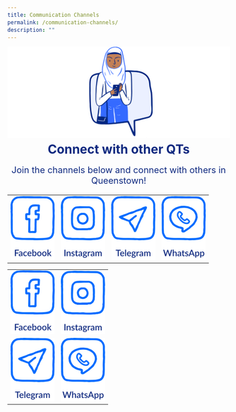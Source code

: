 ```yaml
---
title: Communication Channels
permalink: /communication-channels/
description: ""
---
```

![](/images/CONNECT%20WITH%20US/connect-with-us.png)

<h1 style="text-align:center;color:#102A80;margin-top:-8px">Connect with other QTs</h1>
<p style="text-align:center;font-size:20px;color:#102A80;margin-top:16px">Join the channels below and connect with others in Queenstown!</p>

<table class="social-media-container-website">
<tbody><tr>
  <td>
		<a href="https://www.facebook.com">
						<img src="/images/CONNECT%20WITH%20US/facebook-button.png" class="social-media-button">
		</a>
	</td>
  <td>
		<a href="https://www.instagram.com">
						<img src="/images/CONNECT%20WITH%20US/instagram-button.png" class="social-media-button">
		</a>
	</td>
  <td>
		<a href="https://www.telegram.com">
						<img src="/images/CONNECT%20WITH%20US/telegram-button.png" class="social-media-button">
		</a>
	</td>
  <td>
		<a href="https://www.whatsapp.com">
						<img src="/images/CONNECT%20WITH%20US/whatsapp-button.png" class="social-media-button">
		</a>
	</td>
</tr>	
</tbody></table>

<table class="social-media-container-mobile">
<tbody><tr>
  <td>
		<a href="https://www.facebook.com">
						<img src="/images/CONNECT%20WITH%20US/facebook-button.png" class="social-media-button">
		</a>
	</td>
  <td>
		<a href="https://www.instagram.com">
						<img src="/images/CONNECT%20WITH%20US/instagram-button.png" class="social-media-button">
		</a>
	</td>
</tr>
	<tr>
  <td>
		<a href="https://www.telegram.com">
						<img src="/images/CONNECT%20WITH%20US/telegram-button.png" class="social-media-button">
		</a>
	</td>
  <td>
		<a href="https://www.whatsapp.com">
						<img src="/images/CONNECT%20WITH%20US/whatsapp-button.png" class="social-media-button">
		</a>
	</td>
</tr>	
</tbody></table>
		
<style>
.social-media-button {
	max-width:100px;
	max-height:144px;
}
	
.social-media-container-mobile {
	@media (min-width: 769) {
		visibility: hidden
	}
}
	
.social-media-container-website {
	@media (max-width: 768) {
		visibility: hidden
	}
}
</style>